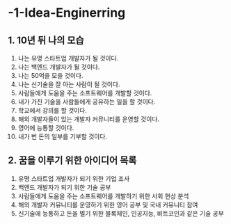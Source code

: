 # -1-Idea-Enginerring

## 1. 10년 뒤 나의 모습
1. 나는 유명 스타트업 개발자가 될 것이다.
2. 나는 백엔드 개발자가 될 것이다.
3. 나는 50억을 모을 것이다.
4. 나는 신기술을 잘 아는 사람이 될 것이다.
5. 사람들에게 도움을 주는 소프트웨어를 개발할 것이다.
6. 내가 가진 기술을 사람들에게 공유하는 일을 할 것이다.
7. 학교에서 강의를 할 것이다.
8. 해외 개발자들이 있는 개발자 커뮤니티를 운영할 것이다.
9. 영어에 능통할 것이다.
10. 내가 번 돈의 일부를 기부할 것이다.

## 2. 꿈을 이루기 위한 아이디어 목록
1. 유명 스타트업 개발자가 되기 위한 기업 조사
2. 백엔드 개발자가 되기 위한 기술 공부
3. 사람들에게 도움을 주는 소프트웨어를 개발하기 위한 사회 현상 분석
4. 해외 개발자 커뮤니티를 운영하기 위한 영어 공부 및 국내 커뮤니티 참여
5. 신기술에 능통하고 돈을 벌기 위한 블록체인, 인공지능, 비트코인과 같은 기술 공부
